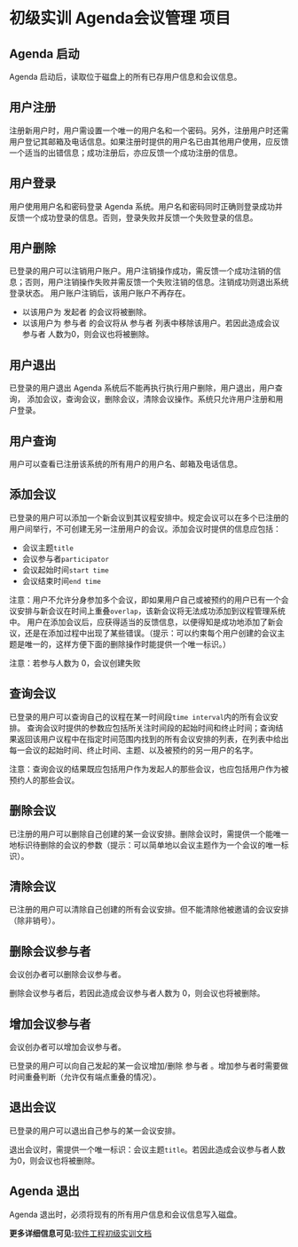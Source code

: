 # 初级实训 Agenda会议管理 项目
## Agenda 启动
Agenda 启动后，读取位于磁盘上的所有已存用户信息和会议信息。
## 用户注册
注册新用户时，用户需设置一个唯一的用户名和一个密码。另外，注册用户时还需 用户登记其邮箱及电话信息。如果注册时提供的用户名已由其他用户使用，应反馈一个适当的出错信息；成功注册后，亦应反馈一个成功注册的信息。
## 用户登录
用户使用用户名和密码登录 Agenda 系统。用户名和密码同时正确则登录成功并反馈一个成功登录的信息。否则，登录失败并反馈一个失败登录的信息。
## 用户删除
已登录的用户可以注销用户账户。用户注销操作成功，需反馈一个成功注销的信息；否则，用户注销操作失败并需反馈一个失败注销的信息。注销成功则退出系统登录状态。 用户账户注销后，该用户账户不再存在。
- 以该用户为 发起者 的会议将被删除。
- 以该用户为 参与者 的会议将从 参与者 列表中移除该用户。若因此造成会议 参与者 人数为0，则会议也将被删除。
## 用户退出
已登录的用户退出 Agenda 系统后不能再执行执行用户删除，用户退出，用户查询， 添加会议，查询会议，删除会议，清除会议操作。系统只允许用户注册和用户登录。
## 用户查询
用户可以查看已注册该系统的所有用户的用户名、邮箱及电话信息。
## 添加会议
已登录的用户可以添加一个新会议到其议程安排中。规定会议可以在多个已注册的用户间举行，不可创建无另一注册用户的会议。添加会议时提供的信息应包括：
- 会议主题`title`
- 会议参与者`participator`
- 会议起始时间`start time`
- 会议结束时间`end time`

注意：用户不允许分身参加多个会议，即如果用户自己或被预约的用户已有一个会议安排与新会议在时间上重叠`overlap`，该新会议将无法成功添加到议程管理系统中。 用户在添加会议后，应获得适当的反馈信息，以便得知是成功地添加了新会议，还是在添加过程中出现了某些错误。（提示：可以约束每个用户创建的会议主题是唯一的，这样方便下面的删除操作时能提供一个唯一标识。）

注意：若参与人数为 0，会议创建失败
## 查询会议
已登录的用户可以查询自己的议程在某一时间段`time interval`内的所有会议安排。 查询会议时提供的参数应包括所关注时间段的起始时间和终止时间；查询结果返回该用户议程中在指定时间范围内找到的所有会议安排的列表，在列表中给出每一会议的起始时间、终止时间、主题、以及被预约的另一用户的名字。

注意：查询会议的结果既应包括用户作为发起人的那些会议，也应包括用户作为被预约人的那些会议。
## 删除会议
已注册的用户可以删除自己创建的某一会议安排。删除会议时，需提供一个能唯一地标识待删除的会议的参数（提示：可以简单地以会议主题作为一个会议的唯一标识）。
## 清除会议
已注册的用户可以清除自己创建的所有会议安排。但不能清除他被邀请的会议安排（除非销号）。
## 删除会议参与者
会议创办者可以删除会议参与者。

删除会议参与者后，若因此造成会议参与者人数为 0，则会议也将被删除。
## 增加会议参与者
会议创办者可以增加会议参与者。

已登录的用户可以向自己发起的某一会议增加/删除 参与者 。增加参与者时需要做时间重叠判断（允许仅有端点重叠的情况）。
## 退出会议
已登录的用户可以退出自己参与的某一会议安排。

退出会议时，需提供一个唯一标识：会议主题`title`。若因此造成会议参与者人数为0，则会议也将被删除。
## Agenda 退出
Agenda 退出时，必须将现有的所有用户信息和会议信息写入磁盘。

**更多详细信息可见:**[软件工程初级实训文档](https://wiki.vmatrix.org.cn/)